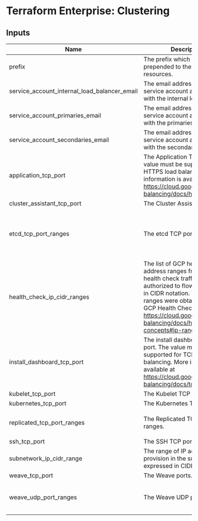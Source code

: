 # Terraform Enterprise: Clustering

## Inputs

| Name | Description | Type | Default | Required |
|------|-------------|------|---------|:-----:|
| prefix | The prefix which will be prepended to the names of resources. | `string` | n/a | yes |
| service\_account\_internal\_load\_balancer\_email | The email address of the service account associated with the internal load balancer. | `string` | n/a | yes |
| service\_account\_primaries\_email | The email address of the service account associated with the primaries. | `string` | n/a | yes |
| service\_account\_secondaries\_email | The email address of the service account associated with the secondaries. | `string` | n/a | yes |
| application\_tcp\_port | The Application TCP port. The value must be supported for HTTPS load balancing. More information is available at https://cloud.google.com/load-balancing/docs/https. | `string` | `"443"` | no |
| cluster\_assistant\_tcp\_port | The Cluster Assistant TCP port. | `string` | `"23010"` | no |
| etcd\_tcp\_port\_ranges | The etcd TCP port ranges. | `list(string)` | <pre>[<br>  "2379",<br>  "2380",<br>  "4001",<br>  "7001"<br>]</pre> | no |
| health\_check\_ip\_cidr\_ranges | The list of GCP health check IP address ranges from which health check traffic will be authorized to flow, expressed in CIDR notation. The default ranges were obtained from the GCP Health Checks Overview: https://cloud.google.com/load-balancing/docs/health-check-concepts#ip-ranges. | `list(string)` | <pre>[<br>  "35.191.0.0/16",<br>  "130.211.0.0/22"<br>]</pre> | no |
| install\_dashboard\_tcp\_port | The install dashboard TCP port. The value must be supported for TCP load balancing. More information is available at https://cloud.google.com/load-balancing/docs/tcp. | `string` | `"8085"` | no |
| kubelet\_tcp\_port | The Kubelet TCP port. | `string` | `"10250"` | no |
| kubernetes\_tcp\_port | The Kubernetes TCP port. | `string` | `"6443"` | no |
| replicated\_tcp\_port\_ranges | The Replicated TCP port ranges. | `list(string)` | <pre>[<br>  "9870-9881"<br>]</pre> | no |
| ssh\_tcp\_port | The SSH TCP port. | `string` | `"22"` | no |
| subnetwork\_ip\_cidr\_range | The range of IP addresses to provision in the subnetwork, expressed in CIDR notation. | `string` | `"10.1.0.0/16"` | no |
| weave\_tcp\_port | The Weave ports. | `string` | `"6783"` | no |
| weave\_udp\_port\_ranges | The Weave UDP port ranges. | `list(string)` | <pre>[<br>  "6783",<br>  "6784"<br>]</pre> | no |

